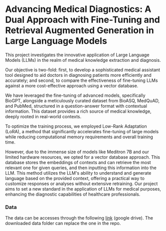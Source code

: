 # Advancing Medical Diagnostics: A Dual Approach with Fine-Tuning and Retrieval Augmented Generation in Large Language Models

This project investigates the innovative application of Large Language Models (LLMs) in the realm of medical knowledge extraction and diagnosis. 

Our objective is two-fold: first, to develop a sophisticated medical assistant tool designed to aid doctors in diagnosing patients more efficiently and accurately; and second, to compare the effectiveness of fine-tuning LLMs against a more cost-effective approach using a vector database. 

We have leveraged the fine-tuning of advanced models, specifically BioGPT, alongside a meticulously curated dataset from BioASQ, MedQuAD, and PubMed, structured in a question-answer format with contextual information. This dataset provides a rich source of medical knowledge, deeply rooted in real-world contexts. 

To optimize the training process, we employed Low-Rank Adaptation (LoRA), a method that significantly accelerates fine-tuning of large models while reducing computational memory requirements and overall training time. 

However, due to the immense size of models like Meditron 7B and our limited hardware resources, we opted for a vector database approach. This database stores the embeddings of contexts and can retrieve the most relevant one for given queries, and then inputting this information into the LLM. This method utilizes the LLM's ability to understand and generate language based on the provided context, offering a practical way to customize responses or analyses without extensive retraining. Our project aims to set a new standard in the application of LLMs for medical purposes, enhancing the diagnostic capabilities of healthcare professionals.


### Data

The data can be accesses through the following [link](https://drive.google.com/drive/folders/1C9xZqJB2pIShfn62ArqRMf_A0i0zqZZB?usp=sharing) (google drive). The downloaded data folder can replace the one in the repo.
